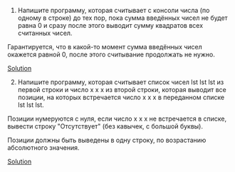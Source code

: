 1. Напишите программу, которая считывает с консоли числа (по одному в строке) до тех пор, пока сумма введённых чисел не будет равна 0 и сразу после этого выводит сумму квадратов всех считанных чисел.

Гарантируется, что в какой-то момент сумма введённых чисел окажется равной 0, после этого считывание продолжать не нужно.

[Solution]()


2. Напишите программу, которая считывает список чисел lst lst lst из первой строки и число x x x из второй строки, которая выводит все позиции, на которых встречается число x x x в переданном списке lst lst lst.

Позиции нумеруются с нуля, если число x x x не встречается в списке, вывести строку "Отсутствует" (без кавычек, с большой буквы).

Позиции должны быть выведены в одну строку, по возрастанию абсолютного значения.

[Solution]()